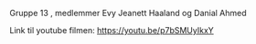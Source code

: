 Gruppe 13 , medlemmer Evy Jeanett Haaland og Danial Ahmed

Link til youtube filmen: 
https://youtu.be/p7bSMUyIkxY

